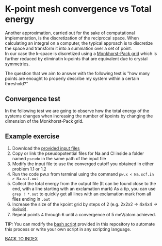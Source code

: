 # K-point mesh convergence vs Total energy

Another approximation, carried out for the sake of computational implementation, is the discretization of the reciprocal space.
When calculating an integral on a computer, the typical approach is to discretize the space and transform it into a summation over a set of point.  
In our case the k-space is discretized using a [Monkhorst-Pack grid](https://doi.org/10.1103/PhysRevB.13.5188) which is further reduced by eliminatin k-points that are equivalent due to crystal symmetries.

The question that we aim to answer with the following test is "how many points are enought to properly describe my system within a certain threshold?"

## Convergence test

In the following test we are going to observe how the total energy of the systems changes when increasing the number of kpoints by changing the dimension of the Monkhorst-Pack grid.

## Example exercise

1. Download the [provided input files](../../files/NaCl.scf.in)
2. Copy or link the pseudopotential files for Na and Cl inside a folder named ```pseudo``` in the same path of the input file
3. Modify the input file to use the converged cutoff you obtained in either problem 1.1 or 1.2
4. Run the code pw.x from terminal using the command ```pw.x < Na.scf.in > Na.scf.out```
5. Collect the total energy from the output file (It can be found close to the end, with a line starting with an exclamation mark)
  As a tip, you can use ```grep ! *.out``` to quickly get all lines with an exclamation mark from all files ending in ```.out```
6. Increase the size of the kpoint grid by steps of 2 (e.g.  2x2x2 -> 4x4x4 -> 8x8x8).
7. Repeat points 4 through 6 until a convergence of 5 meV/atom achieved.

TIP: You can modify the [bash script](../../files/script.sh) provided in this repository to automate this process or write your own script in any scripting language.

[BACK TO INDEX](../README.md)